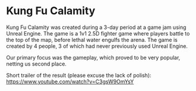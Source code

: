 # Kung Fu Calamity
Kung Fu Calamity was created during a 3-day period at a game jam using Unreal Engine. The game is a 1v1 2.5D fighter game where players battle to the top of the map, before lethal water engulfs the arena.
The game is created by 4 people, 3 of which had never previously used Unreal Engine. 

Our primary focus was the gameplay, which proved to be very popular, netting us second place.

Short trailer of the result (please excuse the lack of polish):
https://www.youtube.com/watch?v=C3gsW9OmYsY
